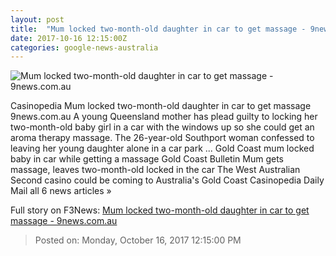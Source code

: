 ```yaml
---
layout: post
title:  "Mum locked two-month-old daughter in car to get massage - 9news.com.au"
date: 2017-10-16 12:15:00Z
categories: google-news-australia
---
```


![Mum locked two-month-old daughter in car to get massage - 9news.com.au](https://cf-images.ap-southeast-2.prod.boltdns.net/v1/static/664969388001/4615da48-b87c-42ee-aae6-1a475346217f/0976a728-0995-4559-afbb-7afb81a4f164/640x360/match/image.jpg)

Casinopedia Mum locked two-month-old daughter in car to get massage 9news.com.au A young Queensland mother has plead guilty to locking her two-month-old baby girl in a car with the windows up so she could get an aroma therapy massage. The 26-year-old Southport woman confessed to leaving her young daughter alone in a car park ... Gold Coast mum locked baby in car while getting a massage Gold Coast Bulletin Mum gets massage, leaves two-month-old locked in the car The West Australian Second casino could be coming to Australia's Gold Coast Casinopedia Daily Mail all 6 news articles »


Full story on F3News: [Mum locked two-month-old daughter in car to get massage - 9news.com.au](http://www.f3nws.com/n/aBW2HC)

> Posted on: Monday, October 16, 2017 12:15:00 PM
